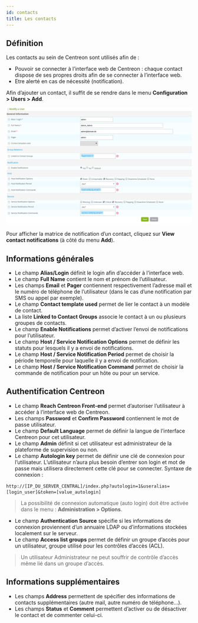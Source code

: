 ```yaml
---
id: contacts
title: Les contacts
---
```


## Définition

Les contacts au sein de Centreon sont utilisés afin de :

* Pouvoir se connecter à l’interface web de Centreon : chaque contact dispose de ses propres droits afin de se
connecter à l’interface web.
* Etre alerté en cas de nécessité (notification).

Afin d’ajouter un contact, il suffit de se rendre dans le menu **Configuration > Users > Add**.

![image](../../assets/configuration/06useradd.png)

Pour afficher la matrice de notification d’un contact, cliquez sur **View contact notifications** (à côté du menu
**Add**).

## Informations générales

* Le champ **Alias/Login** définit le login afin d’accéder à l’interface web.
* Le champ **Full Name** contient le nom et prénom de l’utilisateur.
* Les champs **Email** et **Pager** contiennent respectivement l’adresse mail et le numéro de téléphone de l’utilisateur
(dans le cas d’une notification par SMS ou appel par exemple).
* Le champ **Contact template used** permet de lier le contact à un modèle de contact.
* La liste **Linked to Contact Groups** associe le contact à un ou plusieurs groupes de contacts.
* Le champ **Enable Notifications** permet d’activer l’envoi de notifications pour l’utilisateur.
* Le champ **Host / Service Notification Options** permet de définir les statuts pour lesquels il y a envoi de
notifications.
* Le champ **Host / Service Notification Period** permet de choisir la période temporelle pour laquelle il y a envoi de
notification.
* Le champ **Host / Service Notification Command** permet de choisir la commande de notification pour un hôte ou pour
un service.

## Authentification Centreon

* Le champ **Reach Centreon Front-end** permet d’autoriser l’utilisateur à accéder à l’interface web de Centreon.
* Les champs **Password** et **Confirm Password** contiennent le mot de passe utilisateur.
* Le champ **Default Language** permet de définir la langue de l’interface Centreon pour cet utilisateur.
* Le champ **Admin** définit si cet utilisateur est administrateur de la plateforme de supervision ou non.
* Le champ **Autologin key** permet de définir une clé de connexion pour l’utilisateur. L’utilisateur n’aura plus
besoin d’entrer son login et mot de passe mais utilisera directement cette clé pour se connecter. Syntaxe de connexion :

```url
http://[IP_DU_SERVER_CENTRAL]/index.php?autologin=1&useralias=[login_user]&token=[value_autologin]
```

> La possibilité de connexion automatique (auto login) doit être activée dans le menu : **Administration > Options**.

* Le champ **Authentication Source** spécifie si les informations de connexion proviennent d’un annuaire LDAP ou
d’informations stockées localement sur le serveur.
* Le champ **Access list groups** permet de définir un groupe d’accès pour un utilisateur, groupe utilisé pour les
contrôles d’accès (ACL).

> Un utilisateur Administrateur ne peut souffrir de contrôle d’accès même lié dans un groupe d’accès.

## Informations supplémentaires

* Les champs **Address** permettent de spécifier des informations de contacts supplémentaires (autre mail, autre numéro
de téléphone...).
* Les champs **Status** et **Comment** permettent d’activer ou de désactiver le contact et de commenter celui-ci.
